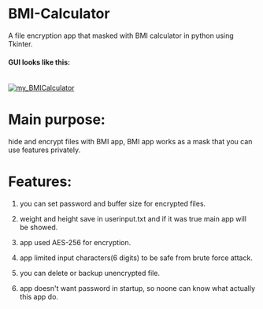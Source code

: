# BMI-Calculator
A file encryption app that masked with BMI calculator in python using Tkinter.
<h4>GUI looks like this:</h4> <br>
<a href="https://imgbb.com/"><img src="https://image.ibb.co/cndQyz/my_BMICalculator.png" alt="my_BMICalculator" border="0"></a><br>

# Main purpose:
hide and encrypt files with BMI app, BMI app works as a mask that you can use features privately.

# Features:
1. you can set password and buffer size for encrypted files.

2. weight and height save in userinput.txt and if it was true main app will be showed.

3. app used AES-256 for encryption.

4. app limited input characters(6 digits) to be safe from brute force attack.

5. you can delete or backup unencrypted file.

6. app doesn't want password in startup, so noone can know what actually this app do.

